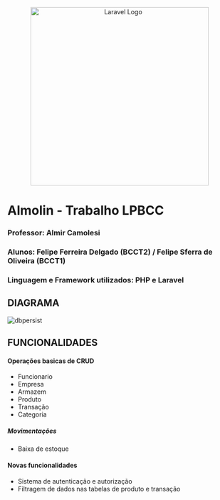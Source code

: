 <p align="center"><a href="https://laravel.com" target="_blank"><img src="https://raw.githubusercontent.com/laravel/art/master/logo-lockup/5%20SVG/2%20CMYK/1%20Full%20Color/laravel-logolockup-cmyk-red.svg" width="400" alt="Laravel Logo"></a></p>

# Almolin - Trabalho LPBCC

### Professor: Almir Camolesi
### Alunos: Felipe Ferreira Delgado (BCCT2) / Felipe Sferra de Oliveira (BCCT1)
### Linguagem e Framework utilizados: PHP e Laravel

## DIAGRAMA
![dbpersist](https://github.com/FelipeSferra/Projeto_Almolin/assets/86127586/0f62a59b-13f5-4151-ae88-296ad1a97322)

## FUNCIONALIDADES

#### Operações basicas de CRUD 
  - Funcionario
  - Empresa
  - Armazem
  - Produto
  - Transação
  - Categoria

##### Movimentações
  - Baixa de estoque

#### Novas funcionalidades
  - Sistema de autenticação e autorização
  - Filtragem de dados nas tabelas de produto e transação
